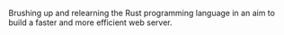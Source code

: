 Brushing up and relearning the Rust programming language in an aim to build a faster and more efficient web server.
